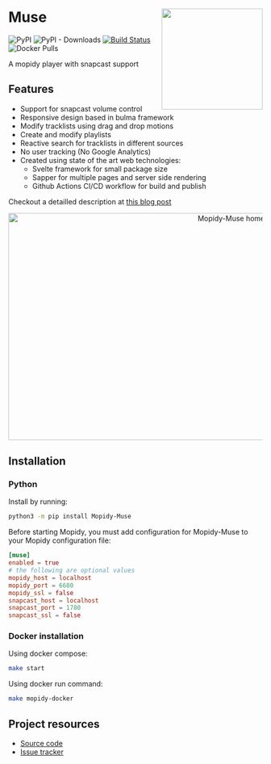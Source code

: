 # Muse <img src="https://cristianpb.github.io/muse/icon.png" align="right" width="200" />

![PyPI](https://img.shields.io/pypi/v/Mopidy-Muse) ![PyPI - Downloads](https://img.shields.io/pypi/dm/Mopidy-Muse?label=PyPi%20downloads) [![Build Status](https://img.shields.io/endpoint.svg?url=https%3A%2F%2Factions-badge.atrox.dev%2Fcristianpb%2Fmuse%2Fbadge%3Fref%3Dmaster&style=flat)](https://actions-badge.atrox.dev/cristianpb/muse/goto?ref=master) ![Docker Pulls](https://img.shields.io/docker/pulls/cristianpb/mopidy-muse)

A mopidy player with snapcast support

## Features

- Support for snapcast volume control
- Responsive design based in bulma framework
- Modify tracklists using drag and drop motions
- Create and modify playlists
- Reactive search for tracklists in different sources
- No user tracking (No Google Analytics)
- Created using state of the art web technologies:
  - Svelte framework for small package size
  - Sapper for multiple pages and server side rendering
  - Github Actions CI/CD workflow for build and publish

Checkout a detailled description at [this blog post](https://cristianpb.github.io/blog/mopidy-muse)

<p align="center">
  <img width="901" height="450" src="https://cristianpb.github.io/assets/img/mopidy-muse/main.png" alt="Mopidy-Muse homepage">
</p>

## Installation

### Python

Install by running:

```bash
python3 -m pip install Mopidy-Muse
```

Before starting Mopidy, you must add configuration for Mopidy-Muse to your Mopidy configuration file:

```conf
[muse]
enabled = true
# the following are optional values
mopidy_host = localhost
mopidy_port = 6680
mopidy_ssl = false
snapcast_host = localhost
snapcast_port = 1780
snapcast_ssl = false
```

### Docker installation

Using docker compose:

```bash
make start
```

Using docker run command:

```bash
make mopidy-docker
```

## Project resources

- [Source code](https://github.com/cristianpb/muse)
- [Issue tracker](https://github.com/cristianpb/muse/issues)
